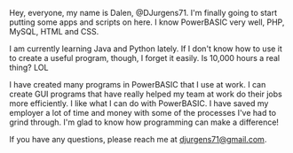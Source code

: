 Hey, everyone, my name is Dalen, @DJurgens71.  I'm finally going to start putting some apps and
scripts on here.  I know PowerBASIC very well, PHP, MySQL, HTML and CSS.  

I am currently learning Java and Python lately.  If I don't know how to use it to create a useful 
program, though, I forget it easily.  Is 10,000 hours a real thing?  LOL 

I have created many programs in PowerBASIC that I use at work.  I can create GUI programs that 
have really helped my team at work do their jobs more efficiently.  I like what I can do with 
PowerBASIC.  I have saved my employer a lot of time and money with some of the processes I've 
had to grind through.  I'm glad to know how programming can make a difference!

If you have any questions, please reach me at djurgens71@gmail.com.

